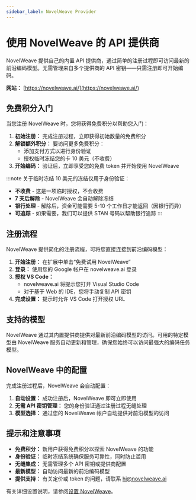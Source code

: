 ```yaml
---
sidebar_label: NovelWeave Provider
---
```


# 使用 NovelWeave 的 API 提供商

NovelWeave 提供自己的内置 API 提供商，通过简单的注册过程即可访问最新的前沿编码模型。无需管理来自多个提供商的 API 密钥——只需注册即可开始编码。

**网站：** [https://novelweave.ai/](https://novelweave.ai/)

## 免费积分入门

当您注册 NovelWeave 时，您将获得免费积分以帮助您入门：

1.  **初始注册：** 完成注册过程，立即获得初始数量的免费积分
2.  **解锁额外积分：** 要访问更多免费积分：
    - 添加支付方式以进行身份验证
    - 授权临时冻结您的卡 10 美元（不收费）
3.  **开始编码：** 验证后，立即享受您的免费 token 并开始使用 NovelWeave

:::note 关于临时冻结
10 美元的冻结仅用于身份验证：

- **不收费** - 这是一项临时授权，不会收费
- **7 天后解除** - NovelWeave 会自动解除冻结
- **银行处理** - 解除后，资金可能需要 5-10 个工作日才能返回（因银行而异）
- **可追踪** - 如果需要，我们可以提供 STAN 号码以帮助银行追踪
  :::

## 注册流程

NovelWeave 提供简化的注册流程，可将您直接连接到前沿编码模型：

1.  **开始注册：** 在扩展中单击“免费试用 NovelWeave”
2.  **登录：** 使用您的 Google 帐户在 novelweave.ai 登录
3.  **授权 VS Code：**
    - novelweave.ai 将提示您打开 Visual Studio Code
    - 对于基于 Web 的 IDE，您将手动复制 API 密钥
4.  **完成设置：** 提示时允许 VS Code 打开授权 URL

<!-- <img src="/img/setting-up/signupflow.gif" alt="NovelWeave 的注册流程" width="600" /> -->

## 支持的模型

NovelWeave 通过其内置提供商提供对最新前沿编码模型的访问。可用的特定模型由 NovelWeave 服务自动更新和管理，确保您始终可以访问最强大的编码任务模型。

## NovelWeave 中的配置

完成注册过程后，NovelWeave 会自动配置：

1.  **自动设置：** 成功注册后，NovelWeave 即可立即使用
2.  **无需 API 密钥管理：** 您的身份验证通过注册过程无缝处理
3.  **模型选择：** 通过您的 NovelWeave 帐户自动提供对前沿模型的访问

## 提示和注意事项

- **免费积分：** 新用户获得免费积分以探索 NovelWeave 的功能
- **身份验证：** 临时冻结系统确保服务可靠性，同时防止滥用
- **无缝集成：** 无需管理多个 API 密钥或提供商配置
- **最新模型：** 自动访问最新的前沿编码模型
- **提供支持：** 有关定价或 token 的问题，请联系 [hi@novelweave.ai](mailto:hi@novelweave.ai)

有关详细设置说明，请参阅[设置 NovelWeave](/getting-started/setting-up)。
